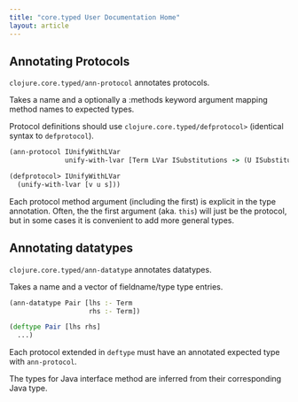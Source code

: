 ```yaml
---
title: "core.typed User Documentation Home"
layout: article
---
```


## Annotating Protocols

`clojure.core.typed/ann-protocol` annotates protocols.

Takes a name and a optionally a :methods keyword argument mapping
method names to expected types.

Protocol definitions should use `clojure.core.typed/defprotocol>` (identical syntax to `defprotocol`).

```clojure
(ann-protocol IUnifyWithLVar
              unify-with-lvar [Term LVar ISubstitutions -> (U ISubstitutions Fail)])

(defprotocol> IUnifyWithLVar
  (unify-with-lvar [v u s]))
```

Each protocol method argument (including the first) is explicit in the type annotation.
Often, the the first argument (aka. `this`) will just be the protocol, but in some cases
it is convenient to add more general types.

## Annotating datatypes

`clojure.core.typed/ann-datatype` annotates datatypes. 

Takes a name and a vector of fieldname/type type entries.

```clojure
(ann-datatype Pair [lhs :- Term
                    rhs :- Term])

(deftype Pair [lhs rhs]
  ...)
```

Each protocol extended in `deftype` must have an annotated expected type with `ann-protocol`.

The types for Java interface method are inferred from their corresponding Java type.
